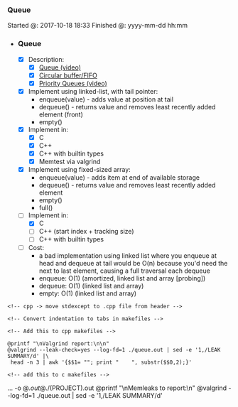 ### Queue

Started @: 2017-10-18 18:33
Finished @: yyyy-mm-dd hh:mm

- ### Queue
    - [x] Description:
        - [x] [Queue (video)](https://www.coursera.org/learn/data-structures/lecture/EShpq/queue)
        - [x] [Circular buffer/FIFO](https://en.wikipedia.org/wiki/Circular_buffer)
        - [x] [Priority Queues (video)](https://www.youtube.com/watch?v=wptevk0bshY)
    - [x] Implement using linked-list, with tail pointer:
        - enqueue(value) - adds value at position at tail
        - dequeue() - returns value and removes least recently added element (front)
        - empty()
    - [x] Implement in:
        - [x] C
        - [x] C++
        - [x] C++ with builtin types
        - [x] Memtest via valgrind
    - [x] Implement using fixed-sized array:
        - enqueue(value) - adds item at end of available storage
        - dequeue() - returns value and removes least recently added element
        - empty()
        - full()
    - [ ] Implement in:
        - [x] C
        - [ ] C++ (start index + tracking size)
        - [ ] C++ with builtin types
    - [ ] Cost:
        - a bad implementation using linked list where you enqueue at head and dequeue at tail would be O(n)
            because you'd need the next to last element, causing a full traversal each dequeue
        - enqueue: O(1) (amortized, linked list and array [probing])
        - dequeue: O(1) (linked list and array)
        - empty: O(1) (linked list and array)

<!-- append this to template -->
<!-- - [ ] Implement in:
    - [ ] C
    - [ ] C++
    - [ ] C++ with builtin types -->

<!-- template -->
    <!-- cpp -> move stdexcept to .cpp file from header -->

<!-- template -->
    <!-- Convert indentation to tabs in makefiles -->

<!-- template -->
    <!-- Add this to cpp makefiles -->
```
@printf "\nValgrind report:\n\n"
@valgrind --leak-check=yes --log-fd=1 ./queue.out | sed -e '1,/LEAK SUMMARY/d' |\
 head -n 3 | awk '{$$1= ""; print "    ", substr($$0,2);}'

```

<!-- template -->
    <!-- add this to c makefiles -->
... -o $@.out
@./$(PROJECT).out
@printf "\nMemleaks to report:\n"
@valgrind --log-fd=1 ./queue.out | sed -e '1,/LEAK SUMMARY/d'